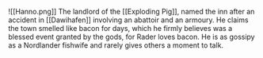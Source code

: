 ![[Hanno.png]]
The landlord of the [[Exploding Pig]], named the inn after an accident in [[Dawihafen]] involving an abattoir and an armoury. He claims the town smelled like bacon for days, which he firmly believes was a blessed event granted by the gods, for Rader loves bacon. He is as gossipy as a Nordlander fishwife and rarely gives others a moment to talk. 